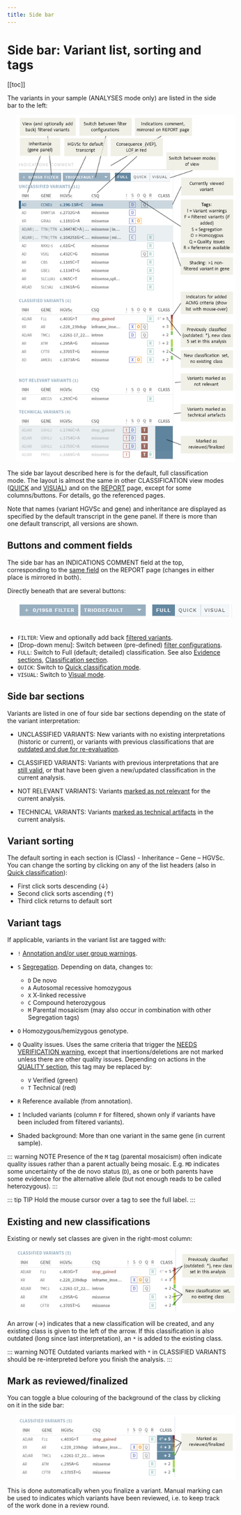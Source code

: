 ```yaml
---
title: Side bar
---
```


# Side bar: Variant list, sorting and tags

[[toc]]

The variants in your sample (ANALYSES mode only) are listed in the side bar to the left:

<div style="text-indent: 4%;"><img src="./img/sidebar.png"></div>

The side bar layout described here is for the default, full classification mode. The layout is almost the same in other CLASSIFICATION view modes ([QUICK](/manual/quick-classification.md) and [VISUAL](/manual/visual.md)) and on the [REPORT](/manual/report-page.md) page, except for some columns/buttons. For details, go the referenced pages. 

Note that names (variant HGVSc and gene) and inheritance are displayed as specified by the default transcript in the gene panel. If there is more than one default transcript, all versions are shown.


## Buttons and comment fields

The side bar has an INDICATIONS COMMENT field at the top, corresponding to the [same field](/manual/report-page.html#comment-fields-indication-and-report) on the REPORT page (changes in either place is mirrored in both). 

Directly beneath that are several buttons: 

<div style="text-indent: 4%;"><img src="./img/sidebar_buttons.png"></div>
<br>

- `FILTER`: View and optionally add back [filtered variants](/manual/filtered-variants.md).
- [Drop-down menu]: Switch between (pre-defined) [filter configurations](/manual/filtered-variants.md).
- `FULL`: Switch to Full (default; detailed) classification. See also [Evidence sections](/manual/evidence-sections.html), [Classification section](/manual/classification-section.html).
- `QUICK`: Switch to [Quick classification mode](/manual/quick-classification.md).
- `VISUAL`: Switch to [Visual mode](/manual/visual.md).

## Side bar sections

Variants are listed in one of four side bar sections depending on the state of the variant interpretation: 

- UNCLASSIFIED VARIANTS: New variants with no existing interpretations (historic or current), or variants with previous classifications that are [outdated and due for re-evaluation](/manual/classification-section.html#interpretations-that-are-outdated). 

- CLASSIFIED VARIANTS: Variants with previous interpretations that are [still valid](/manual/classification-section.html#interpretations-that-are-still-valid), or that have been given a new/updated classification in the current analysis.

- NOT RELEVANT VARIANTS: Variants [marked as not relevant](/manual/evidence-sections.html#mark-as-verified-technical-not-relevant) for the current analysis.

- TECHNICAL VARIANTS: Variants [marked as technical artifacts](/manual/evidence-sections.html#mark-as-verified-technical-not-relevant) in the current analysis.

## Variant sorting

The default sorting in each section is (Class) - Inheritance – Gene – HGVSc. You can change the sorting by clicking on any of the list headers (also in [Quick classification](/manual/quick-classification.md)):

  - First click sorts descending (↓)
  - Second click sorts ascending (↑)
  - Third click returns to default sort

## Variant tags

If applicable, variants in the variant list are tagged with:

  - `!` [Annotation and/or user group warnings](/manual/warnings.md). 

  - `S` [Segregation](/technical/filtering.html#segregation-filter). Depending on data, changes to:
    
      - `D` De novo
      - `A` Autosomal recessive homozygous
      - `X` X-linked recessive
      - `C` Compound heterozygous
      - `M` Parental mosaicism (may also occur in combination with other Segregation tags)

  - `O` Homozygous/hemizygous genotype.

  - `Q` Quality issues. Uses the same criteria that trigger the [NEEDS VERIFICATION warning](/manual/evidence-sections.html#warning-needs-verification), except that insertions/deletions are not marked unless there are other quality issues. Depending on actions in the [QUALITY section](/manual/evidence-sections.html#quality), this tag may be replaced by:
    
      - `V` Verified (green)
      - `T` Technical (red)

  - `R` Reference available (from annotation).

  - `I` Included variants (column `F` for filtered, shown only if variants have been included from filtered variants).

  - Shaded background: More than one variant in the same gene (in current sample).


::: warning NOTE
Presence of the `M` tag (parental mosaicism) often indicate quality issues rather than a parent actually being mosaic. E.g. `MD` indicates some uncertainty of the de novo status (`D`), as one or both parents have some evidence for the alternative allele (but not enough reads to be called heterozygous).
:::

::: tip TIP
Hold the mouse cursor over a tag to see the full label.
:::

## Existing and new classifications  

Existing or newly set classes are given in the right-most column: 

<div style="text-indent: 4%;"><img src="./img/classified_variants.png"></div>

An arrow (→) indicates that a new classification will be created, and any existing class is given to the left of the arrow. If this classification is also outdated (long since last interpretation), an `*` is added to the existing class.

::: warning NOTE
Outdated variants marked with `*` in CLASSIFIED VARIANTS should be re-interpreted before you finish the analysis.
:::

## Mark as reviewed/finalized

You can toggle a blue colouring of the background of the class by clicking on it in the side bar: 

<div style="text-indent: 4%;"><img src="./img/mark_reviewed.png"></div>

This is done automatically when you finalize a variant. Manual marking can be used to indicates which variants have been reviewed, i.e. to keep track of the work done in a review round.  

